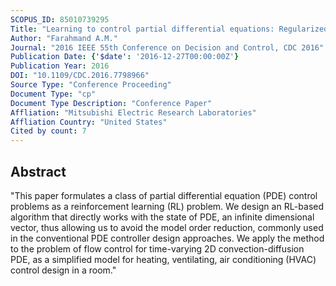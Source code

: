 ```yaml
---
SCOPUS_ID: 85010739295
Title: "Learning to control partial differential equations: Regularized Fitted Q-Iteration approach"
Author: "Farahmand A.M."
Journal: "2016 IEEE 55th Conference on Decision and Control, CDC 2016"
Publication Date: {'$date': '2016-12-27T00:00:00Z'}
Publication Year: 2016
DOI: "10.1109/CDC.2016.7798966"
Source Type: "Conference Proceeding"
Document Type: "cp"
Document Type Description: "Conference Paper"
Affliation: "Mitsubishi Electric Research Laboratories"
Affliation Country: "United States"
Cited by count: 7
---
```


## Abstract
"This paper formulates a class of partial differential equation (PDE) control problems as a reinforcement learning (RL) problem. We design an RL-based algorithm that directly works with the state of PDE, an infinite dimensional vector, thus allowing us to avoid the model order reduction, commonly used in the conventional PDE controller design approaches. We apply the method to the problem of flow control for time-varying 2D convection-diffusion PDE, as a simplified model for heating, ventilating, air conditioning (HVAC) control design in a room."
